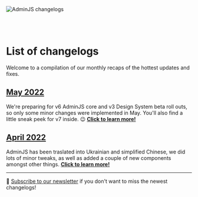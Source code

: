 <div>
   <img style="padding-bottom:50px" alt="AdminJS changelogs" src="https://docs.adminjs.co/images/logo-reg.svg">
</div>

# List of changelogs

Welcome to a compilation of our monthly recaps of the hottest updates and fixes.

## [May 2022](https://changelog.adminjs.co/2022/may)
We're preparing for v6 AdminJS core and v3 Design System beta roll outs, so only some minor changes were implemented in May. You'll also find a little sneak peek for v7 inside. 😉 [**Click to learn more!**](https://changelog.adminjs.co/2022/may)

## [April 2022](https://changelog.adminjs.co/2022/april)
AdminJS has been traslated into Ukrainian and simplified Chinese, we did lots of minor tweaks, as well as added a couple of new components amongst other things. [**Click to learn more!**](https://changelog.adminjs.co/2022/april)

___

:incoming_envelope: [Subscribe to our newsletter](http://newsletter.adminjs.co/) if you don't want to miss the newest changelogs!
